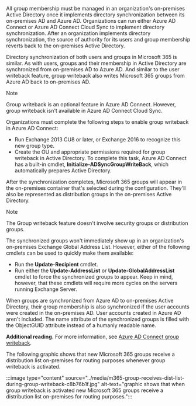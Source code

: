 All group membership must be managed in an organization's on-premises Active Directory once it implements directory synchronization between its on-premises AD and Azure AD. Organizations can run either Azure AD Connect or Azure AD Connect Cloud Sync to implement directory synchronization. After an organization implements directory synchronization, the source of authority for its users and group membership reverts back to the on-premises Active Directory.

Directory synchronization of both users and groups in Microsoft 365 is similar. As with users, groups and their membership in Active Directory are synchronized from on-premises AD to Azure AD. And similar to the user writeback feature, group writeback also writes Microsoft 365 groups from Azure AD back to on-premises AD.

> [!NOTE]
> Group writeback is an optional feature in Azure AD Connect. However, group writeback isn't available in Azure AD Connect Cloud Sync.

Organizations must complete the following steps to enable group writeback in Azure AD Connect:

 -  Run Exchange 2013 CU8 or later, or Exchange 2016 to recognize this new group type.
 -  Create the OU and appropriate permissions required for group writeback in Active Directory. To complete this task, Azure AD Connect has a built-in cmdlet, **Initialize-ADSyncGroupWriteBack**, which automatically prepares Active Directory.

After the synchronization completes, Microsoft 365 groups will appear in the on-premises container that's selected during the configuration. They'll also be represented as distribution groups in the on-premises Active Directory.

> [!NOTE]
> The Group writeback feature doesn't involve security groups or distribution groups.

The synchronized groups won't immediately show up in an organization's on-premises Exchange Global Address List. However, either of the following cmdlets can be used to quickly make them available:

 -  Run the **Update-Recipient** cmdlet.
 -  Run either the **Update-AddressList** or **Update-GlobalAddressList** cmdlet to force the synchronized groups to appear. Keep in mind, however, that these cmdlets will require more cycles on the servers running Exchange Server.

When groups are synchronized from Azure AD to on-premises Active Directory, their group membership is also synchronized if the user accounts were created in the on-premises AD. User accounts created in Azure AD aren't included. The name attribute of the synchronized groups is filled with the ObjectGUID attribute instead of a humanly readable name.

**Additional reading.** For more information, see [Azure AD Connect group writeback](/azure/active-directory/hybrid/how-to-connect-group-writeback?azure-portal=true).

The following graphic shows that new Microsoft 365 groups receive a distribution list on-premises for routing purposes whenever group writeback is activated.

:::image type="content" source="../media/m365-group-receives-dist-list-during-group-writeback-c8b76b1f.jpg" alt-text="graphic shows that when group writeback is activated new Microsoft 365 groups receive a distribution list on-premises for routing purposes.":::
